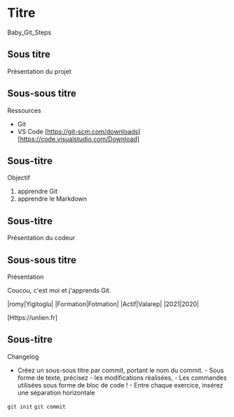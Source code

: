 

# Titre 

Baby_Git_Steps

## Sous titre 

Présentation du projet

## Sous-sous titre

Ressources

- Git
- VS Code
[https://git-scm.com/downloads]
[https://code.visualstudio.com/Download]

## Sous-titre

Objectif

1. apprendre Git
2. apprendre le Markdown

## Sous-titre

Présentation du codeur

## Sous-sous titre

Présentation

Coucou, c'est moi et j'apprends Git.

|romy|Yigitoglu|
|Formation|Fotmation|
|Actif|Valarep|
|2021|2020|

[Https://unlien.fr]

## Sous-titre

Changelog

- Créez un sous-sous titre par commit, portant le nom du commit.
            - Sous forme de texte, précisez
                - les modifications réalisées,
                - Les commandes utilisées sous forme de bloc de code !
        - Entre chaque exercice, insérez une séparation horizontale

```git init```
```git commit```